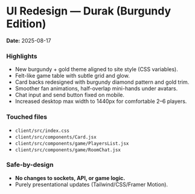 # UI Redesign — Durak (Burgundy Edition)

**Date:** 2025-08-17

### Highlights
- New burgundy + gold theme aligned to site style (CSS variables).
- Felt-like game table with subtle grid and glow.
- Card backs redesigned with burgundy diamond pattern and gold trim.
- Smoother fan animations, half-overlap mini-hands under avatars.
- Chat input and send button fixed on mobile.
- Increased desktop max width to 1440px for comfortable 2–6 players.

### Touched files
- `client/src/index.css`
- `client/src/components/Card.jsx`
- `client/src/components/game/PlayersList.jsx`
- `client/src/components/game/RoomChat.jsx`

### Safe-by-design
- **No changes to sockets, API, or game logic.**
- Purely presentational updates (Tailwind/CSS/Framer Motion).